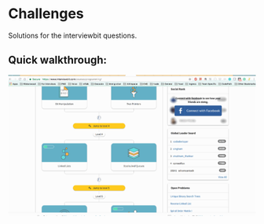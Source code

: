 # Challenges
Solutions for the interviewbit questions.

## Quick walkthrough:

![Alt Text](https://github.com/sriramsantosh/Challenges/blob/master/prework_week2.gif)
